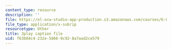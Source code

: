 ```yaml
---
content_type: resource
description: ''
file: https://ol-ocw-studio-app-production.s3.amazonaws.com/courses/6-002-circuits-and-electronics-spring-2007/f63b04c4232e58669c928a7aad2ce579_9RqFFlZgf60.vtt
file_type: application/x-subrip
resourcetype: Other
title: 3play caption file
uid: f63b04c4-232e-5866-9c92-8a7aad2ce579
---
```

